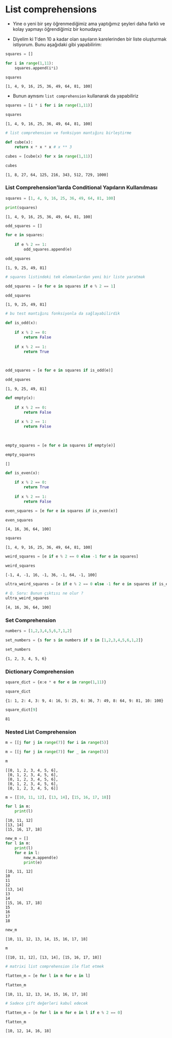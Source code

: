 # List comprehensions


* Yine o yeni bir şey öğrenmediğimiz ama yaptığımız şeyleri daha farklı ve kolay yapmayı öğrendiğimiz bir konudayız

* Diyelim ki 1'den 10 a kadar olan sayıların karelerinden bir liste oluşturmak istiyorum. Bunu aşağıdaki gibi yapabilirim:


```python
squares = []

for i in range(1,11):
    squares.append(i*i)
```


```python
squares
```




    [1, 4, 9, 16, 25, 36, 49, 64, 81, 100]



* Bunun aynısını `list comprehension` kullanarak da yapabiliriz


```python
squares = [i * i for i in range(1,11)]
```


```python
squares
```




    [1, 4, 9, 16, 25, 36, 49, 64, 81, 100]




```python
# list comprehension ve fonksiyon mantığını birleştirme

def cube(x):
    return x * x * x # x ** 3
```


```python
cubes = [cube(x) for x in range(1,11)]
```


```python
cubes
```




    [1, 8, 27, 64, 125, 216, 343, 512, 729, 1000]



### List Comprehension'larda Conditional Yapıların Kullanılması


```python
squares = [1, 4, 9, 16, 25, 36, 49, 64, 81, 100]

print(squares)
```

    [1, 4, 9, 16, 25, 36, 49, 64, 81, 100]



```python
odd_squares = []

for e in squares:
    
    if e % 2 == 1:
        odd_squares.append(e)
```


```python
odd_squares
```




    [1, 9, 25, 49, 81]




```python
# squares listindeki tek elemanlardan yeni bir liste yaratmak

odd_squares = [e for e in squares if e % 2 == 1]
```


```python
odd_squares
```




    [1, 9, 25, 49, 81]




```python
# bu test mantığını fonksiyonla da sağlayabilirdik

def is_odd(x): 
    
    if x % 2 == 0:
        return False
    
    if x % 2 == 1:
        return True
    
    
```


```python
odd_squares = [e for e in squares if is_odd(e)]
```


```python
odd_squares
```




    [1, 9, 25, 49, 81]




```python
def empty(x): 
    
    if x % 2 == 0:
        return False
    
    if x % 2 == 1:
        return False
    
    
```


```python
empty_squares = [e for e in squares if empty(e)]
```


```python
empty_squares
```




    []




```python
def is_even(x):
    
    if x % 2 == 0:
        return True
    
    if x % 2 == 1:
        return False
```


```python
even_squares = [e for e in squares if is_even(e)]
```


```python
even_squares
```




    [4, 16, 36, 64, 100]




```python
squares
```




    [1, 4, 9, 16, 25, 36, 49, 64, 81, 100]




```python
weird_squares = [e if e % 2 == 0 else -1 for e in squares]
```


```python
weird_squares
```




    [-1, 4, -1, 16, -1, 36, -1, 64, -1, 100]




```python
ultra_weird_squares = [e if e % 2 == 0 else -1 for e in squares if is_even(e)]
```


```python
# Q. Soru: Bunun çıktısı ne olur ?
ultra_weird_squares
```




    [4, 16, 36, 64, 100]



### Set Comprehension


```python
numbers = [1,2,3,4,5,6,7,1,2]
```


```python
set_numbers = {s for s in numbers if s in [1,2,3,4,5,6,1,2]}
```


```python
set_numbers
```




    {1, 2, 3, 4, 5, 6}



### Dictionary Comprehension


```python
square_dict = {e:e * e for e in range(1,11)}
```


```python
square_dict
```




    {1: 1, 2: 4, 3: 9, 4: 16, 5: 25, 6: 36, 7: 49, 8: 64, 9: 81, 10: 100}




```python
square_dict[9]
```




    81



### Nested List Comprehension


```python
m = [[j for j in range(7)] for i in range(5)]
```


```python
m = [[j for j in range(7)] for _ in range(5)]
```


```python
m
```




    [[0, 1, 2, 3, 4, 5, 6],
     [0, 1, 2, 3, 4, 5, 6],
     [0, 1, 2, 3, 4, 5, 6],
     [0, 1, 2, 3, 4, 5, 6],
     [0, 1, 2, 3, 4, 5, 6]]




```python
m = [[10, 11, 12], [13, 14], [15, 16, 17, 18]] 
```


```python
for l in m:
    print(l)
```

    [10, 11, 12]
    [13, 14]
    [15, 16, 17, 18]



```python
new_m = []
for l in m:
    print(l)
    for e in l:
        new_m.append(e)
        print(e)
```

    [10, 11, 12]
    10
    11
    12
    [13, 14]
    13
    14
    [15, 16, 17, 18]
    15
    16
    17
    18



```python
new_m
```




    [10, 11, 12, 13, 14, 15, 16, 17, 18]




```python
m
```




    [[10, 11, 12], [13, 14], [15, 16, 17, 18]]




```python
# matrixi list comprehension ile flat etmek

flatten_m = [e for l in m for e in l]
```


```python
flatten_m
```




    [10, 11, 12, 13, 14, 15, 16, 17, 18]




```python
# Sadece çift değerleri kabul edecek

flatten_m = [e for l in m for e in l if e % 2 == 0]
```


```python
flatten_m
```




    [10, 12, 14, 16, 18]


